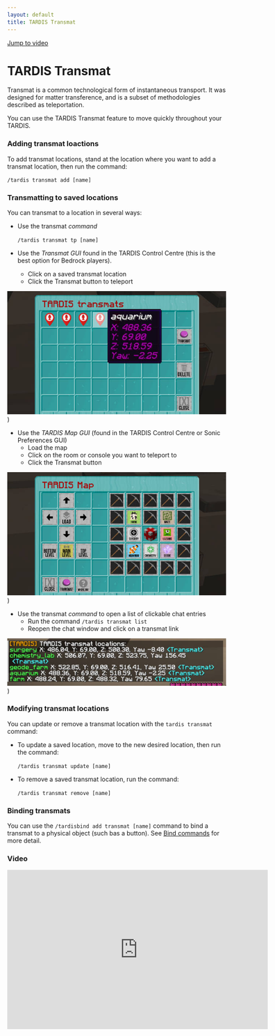 ```yaml
---
layout: default
title: TARDIS Transmat
---
```


[Jump to video](#video)

# TARDIS Transmat

Transmat is a common technological form of instantaneous transport.
It was designed for matter transference, and is a subset of methodologies described as teleportation.

You can use the TARDIS Transmat feature to move quickly throughout your TARDIS.

### Adding transmat loactions

To add transmat locations, stand at the location where you want to add a transmat location, then run the command:

    /tardis transmat add [name]

### Transmatting to saved locations

You can transmat to a location in several ways:

- Use the transmat _command_

  `/tardis transmat tp [name]`

- Use the _Transmat GUI_ found in the TARDIS Control Centre (this is the best option for Bedrock players).
   - Click on a saved transmat location
   - Click the Transmat button to teleport

![TARDIS Transmats](/images/docs/transmat.jpg))

- Use the _TARDIS Map GUI_ (found in the TARDIS Control Centre or Sonic Preferences GUI)
   - Load the map
   - Click on the room or console you want to teleport to
   - Click the Transmat button

![TARDIS Map](/images/docs/map.jpg))

- Use the transmat _command_ to open a list of clickable chat entries
    - Run the command `/tardis transmat list`
    - Reopen the chat window and click on a transmat link

![Transmat list](/images/docs/transmat_list.jpg))

### Modifying transmat locations

You can update or remove a transmat location with the `tardis transmat` command:

- To update a saved location, move to the new desired location, then run the command:

    `/tardis transmat update [name]`
    
- To remove a saved transmat location, run the command:

    `/tardis transmat remove [name]`

### Binding transmats

You can use the `/tardisbind add transmat [name]` command to bind a transmat to a physical object (such bas a button).
See [Bind commands](bind-commands) for more detail.


### Video

<iframe width="600" height="366" src="https://www.youtube.com/embed/lvkOCDjkcOc?rel=0" frameborder="0" allowfullscreen></iframe>
